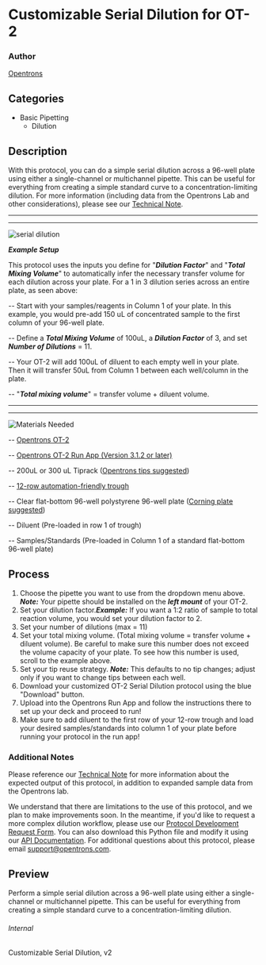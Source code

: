 # Customizable Serial Dilution for OT-2

### Author
[Opentrons](https://opentrons.com/)

## Categories
* Basic Pipetting
    * Dilution

## Description
With this protocol, you can do a simple serial dilution across a 96-well plate using either a single-channel or multichannel pipette. This can be useful for everything from creating a simple standard curve to a concentration-limiting dilution. For more information (including data from the Opentrons Lab and other considerations), please see our [Technical Note](https://s3.amazonaws.com/opentrons-protocol-library-website/Technical+Notes/Serial+Dilution+OT2+Technical+Note.pdf).

---

---

![serial dilution](https://s3.amazonaws.com/opentrons-protocol-library-website/custom-README-images/customizable-serial-dilution/Customizable+Serial+Dilution+Illustration+LATEST+VERSION.jpg)

***Example Setup***

This protocol uses the inputs you define for "***Dilution Factor***" and "***Total Mixing Volume***" to automatically infer the necessary transfer volume for each dilution across your plate. For a 1 in 3 dilution series across an entire plate, as seen above:

-- Start with your samples/reagents in Column 1 of your plate. In this example, you would pre-add 150 uL of concentrated sample to the first column of your 96-well plate.

-- Define a ***Total Mixing Volume*** of 100uL, a ***Dilution Factor*** of 3, and set ***Number of Dilutions*** = 11.

-- Your OT-2 will add 100uL of diluent to each empty well in your plate. Then it will transfer 50uL from Column 1 between each well/column in the plate.

-- "***Total mixing volume***" = transfer volume + diluent volume.

---

---


![Materials Needed](https://s3.amazonaws.com/opentrons-protocol-library-website/custom-README-images/customizable-serial-dilution/materials.png)

-- [Opentrons OT-2](http://opentrons.com/ot-2)

-- [Opentrons OT-2 Run App (Version 3.1.2 or later)](http://opentrons.com/ot-app)

-- 200uL or 300 uL Tiprack ([Opentrons tips suggested](https://shop.opentrons.com/collections/opentrons-tips/products/opentrons-300ul-tips-racks-9-600-tips))

-- [12-row automation-friendly trough](https://www.usascientific.com/12-channel-automation-reservoir.aspx)

-- Clear flat-bottom 96-well polystyrene 96-well plate ([Corning plate suggested](https://ecatalog.corning.com/life-sciences/b2c/US/en/Microplates/Assay-Microplates/96-Well-Microplates/Corning%C2%AE-96-well-Solid-Black-and-White-Polystyrene-Microplates/p/corning96WellSolidBlackAndWhitePolystyreneMicroplates))

-- Diluent (Pre-loaded in row 1 of trough)

-- Samples/Standards (Pre-loaded in Column 1 of a standard flat-bottom 96-well plate)

## Process
1. Choose the pipette you want to use from the dropdown menu above. ***Note:*** Your pipette should be installed on the ***left mount*** of your OT-2.
2. Set your dilution factor.***Example:*** If you want a 1:2 ratio of sample to total reaction volume, you would set your dilution factor to 2.
3. Set your number of dilutions (max = 11)
4. Set your total mixing volume. (Total mixing volume = transfer volume + diluent volume). Be careful to make sure this number does not exceed the volume capacity of your plate. To see how this number is used, scroll to the example above.
5. Set your tip reuse strategy. ***Note:*** This defaults to no tip changes; adjust only if you want to change tips between each well.
6. Download your customized OT-2 Serial Dilution protocol using the blue "Download" button.
7. Upload into the Opentrons Run App and follow the instructions there to set up your deck and proceed to run!
8. Make sure to add diluent to the first row of your 12-row trough and load your desired samples/standards into column 1 of your plate before running your protocol in the run app!

### Additional Notes
Please reference our [Technical Note](https://s3.amazonaws.com/opentrons-protocol-library-website/Technical+Notes/Serial+Dilution+OT2+Technical+Note.pdf) for more information about the expected output of this protocol, in addition to expanded sample data from the Opentrons lab.

We understand that there are limitations to the use of this protocol, and we plan to make improvements soon. In the meantime, if you'd like to request a more complex dilution workflow, please use our [Protocol Development Request Form](https://opentrons-protocol-dev.paperform.co/). You can also download this Python file and modify it using our [API Documentation](https://docs.opentrons.com/). For additional questions about this protocol, please email <support@opentrons.com>.

## Preview
Perform a simple serial dilution across a 96-well plate using either a single-channel or multichannel pipette. This can be useful for everything from creating a simple standard curve to a concentration-limiting dilution.

###### Internal
Customizable Serial Dilution, v2
